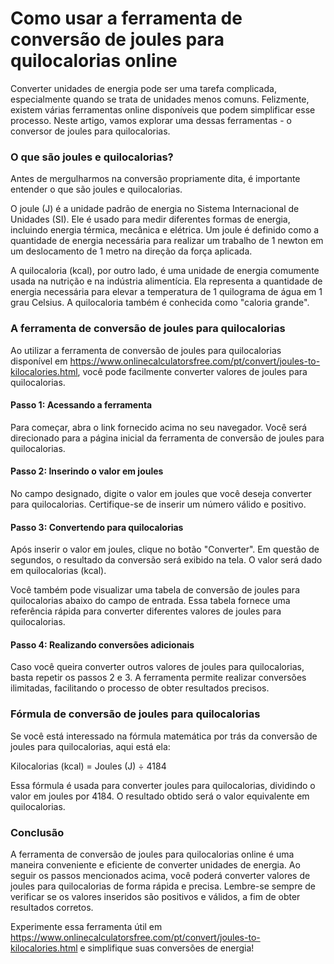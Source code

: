Como usar a ferramenta de conversão de joules para quilocalorias online
=======================================================================

Converter unidades de energia pode ser uma tarefa complicada, especialmente quando se trata de unidades menos comuns. Felizmente, existem várias ferramentas online disponíveis que podem simplificar esse processo. Neste artigo, vamos explorar uma dessas ferramentas - o conversor de joules para quilocalorias.

### O que são joules e quilocalorias?

Antes de mergulharmos na conversão propriamente dita, é importante entender o que são joules e quilocalorias.

O joule (J) é a unidade padrão de energia no Sistema Internacional de Unidades (SI). Ele é usado para medir diferentes formas de energia, incluindo energia térmica, mecânica e elétrica. Um joule é definido como a quantidade de energia necessária para realizar um trabalho de 1 newton em um deslocamento de 1 metro na direção da força aplicada.

A quilocaloria (kcal), por outro lado, é uma unidade de energia comumente usada na nutrição e na indústria alimentícia. Ela representa a quantidade de energia necessária para elevar a temperatura de 1 quilograma de água em 1 grau Celsius. A quilocaloria também é conhecida como "caloria grande".

### A ferramenta de conversão de joules para quilocalorias

Ao utilizar a ferramenta de conversão de joules para quilocalorias disponível em <https://www.onlinecalculatorsfree.com/pt/convert/joules-to-kilocalories.html>, você pode facilmente converter valores de joules para quilocalorias.

#### Passo 1: Acessando a ferramenta

Para começar, abra o link fornecido acima no seu navegador. Você será direcionado para a página inicial da ferramenta de conversão de joules para quilocalorias.

#### Passo 2: Inserindo o valor em joules

No campo designado, digite o valor em joules que você deseja converter para quilocalorias. Certifique-se de inserir um número válido e positivo.

#### Passo 3: Convertendo para quilocalorias

Após inserir o valor em joules, clique no botão "Converter". Em questão de segundos, o resultado da conversão será exibido na tela. O valor será dado em quilocalorias (kcal).

Você também pode visualizar uma tabela de conversão de joules para quilocalorias abaixo do campo de entrada. Essa tabela fornece uma referência rápida para converter diferentes valores de joules para quilocalorias.

#### Passo 4: Realizando conversões adicionais

Caso você queira converter outros valores de joules para quilocalorias, basta repetir os passos 2 e 3. A ferramenta permite realizar conversões ilimitadas, facilitando o processo de obter resultados precisos.

### Fórmula de conversão de joules para quilocalorias

Se você está interessado na fórmula matemática por trás da conversão de joules para quilocalorias, aqui está ela:

Kilocalorias (kcal) = Joules (J) ÷ 4184

Essa fórmula é usada para converter joules para quilocalorias, dividindo o valor em joules por 4184. O resultado obtido será o valor equivalente em quilocalorias.

### Conclusão

A ferramenta de conversão de joules para quilocalorias online é uma maneira conveniente e eficiente de converter unidades de energia. Ao seguir os passos mencionados acima, você poderá converter valores de joules para quilocalorias de forma rápida e precisa. Lembre-se sempre de verificar se os valores inseridos são positivos e válidos, a fim de obter resultados corretos.

Experimente essa ferramenta útil em <https://www.onlinecalculatorsfree.com/pt/convert/joules-to-kilocalories.html> e simplifique suas conversões de energia!